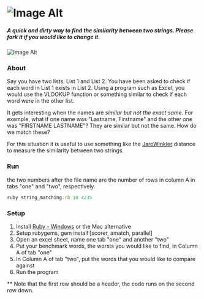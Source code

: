 ![Image Alt](https://github.com/ebbflowgo/string_matching/blob/master/images/string_matching.png?raw=true)
===============

##### A quick and dirty way to find the similarity between two strings. Please fork it if you would like to change it.


![Image Alt](https://github.com/ebbflowgo/string_matching/blob/master/images/Output_Example.PNG?raw=true)

### About

Say you have two lists. List 1 and List 2. You have been asked to check if each word in List 1 exists in List 2. Using a program such as Excel, you would use the VLOOKUP function or something similar to check if each word were in the other list. 

It gets interesting when the names are *similar but not the exact same*. For example, what if one name was "Lastname, Firstname" and the other one was "FIRSTNAME LASTNAME"? They are similar but not the same. How do we match these?

For this situation it is useful to use something like the [JaroWinkler](http://en.wikipedia.org/wiki/Jaro%E2%80%93Winkler_distance) distance to measure the similarity between two strings. 

### Run

the two numbers after the file name are the number of rows in column A in tabs "one" and "two", respectively. 

```ruby
ruby string_matching.rb 10 4235
```


### Setup

1. Install [Ruby - Windows](http://rubyinstaller.org/)  or the Mac alternative
2. Setup rubygems, gem install [scorer, amatch, parallel]
3. Open an excel sheet, name one tab "one" and another "two"
4. Put your benchmark words, the worsts you would like to find, in Column A of tab "one"
5. In Column A of tab "two", put the words that you would like to compare against 
6. Run the program

** Note that the first row should be a header, the code runs on the second row down.

